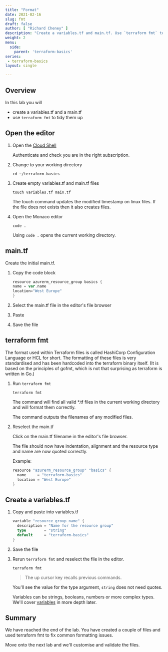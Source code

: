 ```yaml
---
title: "Format"
date: 2021-02-16
slug: fmt
draft: false
author: [ "Richard Cheney" ]
description: "Create a variables.tf and main.tf. Use `terraform fmt` to automatically format the files."
weight: 2
menu:
  side:
    parent: 'terraform-basics'
series:
 - terraform-basics
layout: single

---
```


## Overview

In this lab you will

* create a variables.tf and a main.tf
* use `terraform fmt` to tidy them up

## Open the editor

1. Open the [Cloud Shell](https://shell.azure.com)

    Authenticate and check you are in the right subscription.

1. Change to your working directory

    ```shell
    cd ~/terraform-basics
    ```

1. Create empty variables.tf and main.tf files

    ```shell
    touch variables.tf main.tf
    ```

    The touch command updates the modified timestamp on linux files. If the file does not exists then it also creates files.

1. Open the Monaco editor

    ```shell
    code .
    ```

    Using `code .` opens the current working directory.

## main.tf

Create the initial main.tf.

1. Copy the code block

    ```go
    resource azurerm_resource_group basics {
    name = var.name
    location="West Europe"
    }
    ```

1. Select the main.tf file in the editor's file browser
1. Paste
1. Save the file

## terraform fmt

The format used within Terraform files is called HashiCorp Configuration Language or HCL for short. The formatting of these files is very standardised and  has been hardcoded into the terraform binary itself. (It is based on the principles of gofmt, which is not that surprising as terraform is written in Go.)

1. Run `terraform fmt`

    ```shell
    terraform fmt
    ```

    The command will find all valid *.tf files in the current working directory and will format them correctly.

    The command outputs the filenames of any modified files.

1. Reselect the main.tf

    Click on the main.tf filename in the editor's file browser.

    The file should now have indentation, alignment and the resource type and name are now quoted correctly.

    Example:

    ```go
    resource "azurerm_resource_group" "basics" {
      name     = "terraform-basics"
      location = "West Europe"
    }
    ```

## Create a variables.tf

1. Copy and paste into variables.tf

    ```go
    variable "resource_group_name" {
      description = "Name for the resource group"
      type        = "string"
      default     = "terraform-basics"
    }
    ```

1. Save the file

1. Rerun `terraform fmt` and reselect the file in the editor.

    ```shell
    terraform fmt
    ```

    > The up cursor key recalls previous commands.

    You'll see the value for the type argument, `string` does not need quotes.

    Variables can be strings, booleans, numbers or more complex types. We'll cover [variables](https://www.terraform.io/language/values/variables) in more depth later.

## Summary

We have reached the end of the lab. You have created a couple of files and used terraform fmt to fix common formatting issues.

Move onto the next lab and we'll customise and validate the files.
